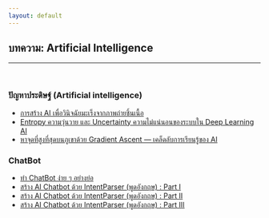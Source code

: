 ```yaml
---
layout: default
---
```


## บทความ: Artificial Intelligence

---

<br>

### ปัญหาประดิษฐ์ (Artificial intelligence)

- [การสร้าง AI เพื่อวินิจฉัยมะเร็งจากภาพถ่ายชิ้นเนื้อ][kitti-ai-cancer]
- [Entropy ความวุ่นวาย และ Uncertainty ความไม่แน่นอนของระบบใน Deep Learning AI][entropy-uncertainty-in-deep-learning]
- [หาจุดที่สูงที่สุดบนภูเขาด้วย Gradient Ascent — เคล็ดลับการเรียนรู้ของ AI][find-maximum-point-gradient-ascent]

[kitti-ai-cancer]: http://kittinaradorn.com/%e0%b8%81%e0%b8%b2%e0%b8%a3%e0%b8%aa%e0%b8%a3%e0%b9%89%e0%b8%b2%e0%b8%87-ai-%e0%b9%80%e0%b8%9e%e0%b8%b7%e0%b9%88%e0%b8%ad%e0%b8%a7%e0%b8%b4%e0%b8%99%e0%b8%b4%e0%b8%88%e0%b8%89%e0%b8%b1%e0%b8%a2/
[entropy-uncertainty-in-deep-learning]: https://medium.com/@dopplerz/entropy-%E0%B8%84%E0%B8%A7%E0%B8%B2%E0%B8%A1%E0%B8%A7%E0%B8%B8%E0%B9%88%E0%B8%99%E0%B8%A7%E0%B8%B2%E0%B8%A2-%E0%B9%81%E0%B8%A5%E0%B8%B0-uncertainty-%E0%B8%84%E0%B8%A7%E0%B8%B2%E0%B8%A1%E0%B9%84%E0%B8%A1%E0%B9%88%E0%B9%81%E0%B8%99%E0%B9%88%E0%B8%99%E0%B8%AD%E0%B8%99%E0%B8%82%E0%B8%AD%E0%B8%87%E0%B8%A3%E0%B8%B0%E0%B8%9A%E0%B8%9A%E0%B9%83%E0%B8%99-deep-learning-ai-1ab0a0cd587
[find-maximum-point-gradient-ascent]: https://medium.com/@dopplerz/%E0%B8%AB%E0%B8%B2%E0%B8%88%E0%B8%B8%E0%B8%94%E0%B8%97%E0%B8%B5%E0%B9%88%E0%B8%AA%E0%B8%B9%E0%B8%87%E0%B8%97%E0%B8%B5%E0%B9%88%E0%B8%AA%E0%B8%B8%E0%B8%94%E0%B8%9A%E0%B8%99%E0%B8%A0%E0%B8%B9%E0%B9%80%E0%B8%82%E0%B8%B2%E0%B8%94%E0%B9%89%E0%B8%A7%E0%B8%A2-gradient-ascent-%E0%B9%80%E0%B8%84%E0%B8%A5%E0%B9%87%E0%B8%94%E0%B8%A5%E0%B8%B1%E0%B8%9A%E0%B8%81%E0%B8%B2%E0%B8%A3%E0%B9%80%E0%B8%A3%E0%B8%B5%E0%B8%A2%E0%B8%99%E0%B8%A3%E0%B8%B9%E0%B9%89%E0%B8%82%E0%B8%AD%E0%B8%87-ai-1f3064caeb44


### ChatBot

- [ทำ ChatBot ง่าย ๆ อย่างย่อ][nonthakon-build-chatbot-easily]
- [สร้าง AI Chatbot ด้วย IntentParser (พูดอังกฤษ) : Part I][nonthakon-chatbot-part1]
- [สร้าง AI Chatbot ด้วย IntentParser (พูดอังกฤษ) : Part II][nonthakon-chatbot-part2]
- [สร้าง AI Chatbot ด้วย IntentParser (พูดอังกฤษ) : Part III][nonthakon-chatbot-part3]

[nonthakon-build-chatbot-easily]: https://medium.com/@nonthakon/%E0%B8%97%E0%B8%B3-chatbot-%E0%B8%87%E0%B9%88%E0%B8%B2%E0%B8%A2%E0%B9%86%E0%B8%AD%E0%B8%A2%E0%B9%88%E0%B8%B2%E0%B8%87%E0%B8%A2%E0%B9%88%E0%B8%AD-2323ecc322d8
[nonthakon-chatbot-part1]: https://medium.com/@nonthakon/%E0%B8%AA%E0%B8%A3%E0%B9%89%E0%B8%B2%E0%B8%87-ai-chatbot-%E0%B8%94%E0%B9%89%E0%B8%A7%E0%B8%A2-intentparser-%E0%B8%9E%E0%B8%B9%E0%B8%94%E0%B8%AD%E0%B8%B1%E0%B8%87%E0%B8%81%E0%B8%A4%E0%B8%A9-part-i-4d28ef1d5fc4
[nonthakon-chatbot-part2]: https://medium.com/@nonthakon/%E0%B8%AA%E0%B8%A3%E0%B9%89%E0%B8%B2%E0%B8%87-ai-chatbot-%E0%B8%94%E0%B9%89%E0%B8%A7%E0%B8%A2-intentparser-%E0%B8%9E%E0%B8%B9%E0%B8%94%E0%B8%AD%E0%B8%B1%E0%B8%87%E0%B8%81%E0%B8%A4%E0%B8%A9-part-ii-79d06923f9fd
[nonthakon-chatbot-part3]: https://medium.com/@nonthakon/%E0%B8%AA%E0%B8%A3%E0%B9%89%E0%B8%B2%E0%B8%87-ai-chatbot-%E0%B8%94%E0%B9%89%E0%B8%A7%E0%B8%A2-intentparser-%E0%B8%9E%E0%B8%B9%E0%B8%94%E0%B8%AD%E0%B8%B1%E0%B8%87%E0%B8%81%E0%B8%A4%E0%B8%A9-part-iii-1796e5b14d4e
